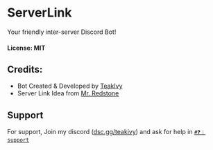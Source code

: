 # ServerLink

Your friendly inter-server Discord Bot!

#### **License:** MIT

## Credits:

- Bot Created & Developed by [TeakIvy](https://dsc.gg/teakivy)
- Server Link Idea from [Mr. Redstone](https://discord.gg/e4uaUw85RW)

## Support

For support, Join my discord ([dsc.gg/teakivy](https://dsc.gg/teakivy)) and ask for help in [`#❓︱support`](https://discord.gg/wfP4SkZx6s)
